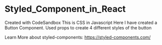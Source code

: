 # Styled_Component_in_React
Created with CodeSandbox
This is CSS in Javascript
Here I have created a Button Component. 
Used props to create 4 different styles of the button

Learn More about styled-components:
https://styled-components.com/

